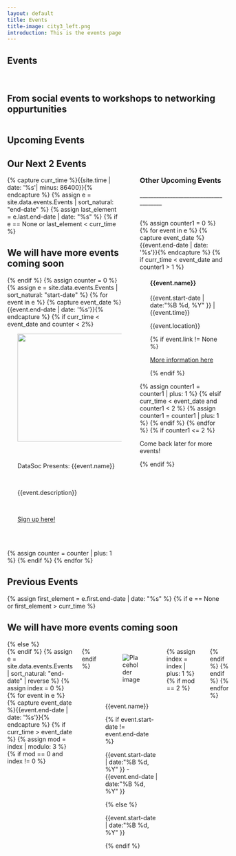 ```yaml
---
layout: default
title: Events
title-image: city3_left.png
introduction: This is the events page
---
```

<section class="hero is-info is-bold">
  <div class="hero-body">
    <div class="container">
      <h1 class="title">
        Events
      </h1>
      <br>
      <h2 class="subtitle">
      From social events to workshops to networking oppurtunities
      </h2>
    </div>
  </div>
</section>

<div class="hero-body">
    <div class='columns'>
        <div class="column is-two-thirds is-offset-0">
            <h2 class="title is-1 centered">Upcoming Events</h2>
            <h2 class="title is-3 centered">Our Next 2 Events</h2>
            {% capture curr_time %}{{site.time | date: '%s'| minus: 86400}}{% endcapture %}
            {% assign e = site.data.events.Events | sort_natural: "end-date" %}
            {% assign last_element = e.last.end-date | date: "%s" %}
            {% if e == None or last_element < curr_time %}
                <h2> We will have more events coming soon </h2>
            {% endif %}
            {% assign counter = 0 %}
            {% assign e = site.data.events.Events | sort_natural: "start-date" %}
            {% for event in e %}
                {% capture event_date %}{{event.end-date | date: '%s'}}{% endcapture %}
                {% if curr_time < event_date and counter < 2%}
                    <ol>
                        <div class="card">
                            <div class="card-image">
                                <img src="{{event.img}}" width='820' height='251'>
                            </div>
                            <br>
                            <br>
                            <div class='media-content'>
                                <p class='title is-4 has-text-centered is-uppercase'> DataSoc Presents: {{event.name}}</p>
                                <br>
                                <p class='is-size-5 has-text-centered has-text-weight-light'>{{event.description}}</p>
                                <br>
                                <p class='subtitle is-6 has-text-centered'> <a href="{{event.link}}" title="Sign up here!"> Sign up here! </a></p>
                                <br>
                            </div>
                        </div>
                        <br>
                    </ol>
                    {% assign counter = counter | plus: 1 %}
                {% endif %}
            {% endfor %}
            <br>
        </div>
        <div class='column is-1'></div>
        <div class='column is-3'>
            <br>
            <br>
            <br>
            <br>
            <br>
            <br>
            <div class='box'>
                <h3 class='title is-4 has-text-centered'> Other Upcoming Events </h3>
                <p class='has-text-centered'>______________________________________</p>
                <br>
                {% assign counter1 = 0 %}
                {% for event in e %}
                    {% capture event_date %}{{event.end-date | date: '%s'}}{% endcapture %}
                    {% if curr_time < event_date and counter1 > 1 %}
                        <ol>
                            <div class='box'>
                                <h4 class='title is-6 has-text-centered is-uppercase'> {{event.name}} </h4>
                                <p class='subtitle is-6 has-text-centered'>
                                    {{event.start-date | date:"%B %d, %Y" }} | {{event.time}}
                                </p>
                                <p class='subtitle is-6 has-text-centered'>
                                    {{event.location}}
                                </p>
                                {% if event.link != None %}
                                    <p class='subtitle is-6 has-text-centered'> <a href="{{event.link}}" title="Sign up here!"> More information here </a></p>
                                {% endif %}
                            </div>
                        </ol>
                        {% assign counter1 = counter1 | plus: 1 %}
                    {% elsif curr_time < event_date and counter1 < 2 %}
                        {% assign counter1 = counter1 | plus: 1 %}
                    {% endif %}
                {% endfor %}
                {% if counter1  <= 2 %}
                    <p class='has-text-centered'> Come back later for more events! </p>
                {% endif %}
            </div>
        </div>
    </div>
        <h2 class="title is-1 centered">Previous Events</h2>
        {% assign first_element = e.first.end-date | date: "%s" %}
        {% if e == None or first_element > curr_time %}
            <h2> We will have more events coming soon </h2>
        {% else %}
            <div class='columns'>
        {% endif %}
        {% assign e = site.data.events.Events | sort_natural: "end-date" | reverse %}
        {% assign index = 0 %}
        {% for event in e %}
            {% capture event_date %}{{event.end-date | date: '%s'}}{% endcapture %}
            {% if curr_time > event_date %}
                {% assign mod = index | modulo: 3 %}
                {% if mod == 0 and index != 0 %}
                    <div class='columns'>
                {% endif %}
                <div class='column is-4'>
                    <div class="card">
                        <div class="card-image">
                            <figure class="image is-3by3">
                            <img src="{{event.img}}" alt="Placeholder image">
                            </figure>
                        </div>
                        <br>
                        <div class='media-content'>
                            <p class='title is-5 has-text-centered is-uppercase'> {{event.name}}</p>
                            {% if event.start-date != event.end-date %}
                                <p class='subtitle is-6 has-text-centered'>{{event.start-date | date:"%B %d, %Y" }} - {{event.end-date | date:"%B %d, %Y" }}</p>
                            {% else %}
                                <p class='subtitle is-6 has-text-centered'>{{event.start-date | date:"%B %d, %Y" }}</p>
                            {% endif %}
                            <br>
                        </div>
                    </div>
                </div>
                {% assign index = index | plus: 1 %}
                {% if mod == 2 %}
                    </div>
                {% endif %}
            {% endif %}
        {% endfor %}
</div>
